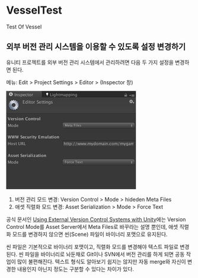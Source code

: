VesselTest
==========

Test Of Vessel

## 외부 버전 관리 시스템을 이용할 수 있도록 설정 변경하기

유니티 프로젝트를 외부 버전 관리 시스템에서 관리하려면 다음 두 가지 설정을 변경하면 된다.

메뉴: Edit > Project Settings > Editor > (Inspector 창)

![](/unity_guide.png)

1. 버전 관리 모드 변경: Version Control > Mode > hideden Meta Files
2. 애셋 직렬화 모드 변경: Asset Serialization > Mode > Force Text

공식 문서인 [Using External Version Control Systems with Unity](http://docs.unity3d.com/Documentation/Manual/ExternalVersionControlSystemSupport.html)에는 Version Control Mode를 Asset Server에서  Meta Files로 바꾸라는 설명 뿐인데, 애셋 직렬화 모드를 변경하지 않으면 씬(Scene) 파일이 바이너리 포맷으로 유지된다.

씬 파일은 기본적으로 바이너리 포맷이고, 직렬화 모드를 변경해야 텍스트 파일로 변경된다. 씬 파일을 바이너리로 놔둔채로 Git이나 SVN에서 버전 관리를 하게 되면 공동 작업이 많이 불편해진다. 텍스트 형식도 알아보기 쉽지는 않지만 자동 merge와 자신이 변경한 내용인지 아닌지 정도는 구분할 수 있다는 차이가 있다.
